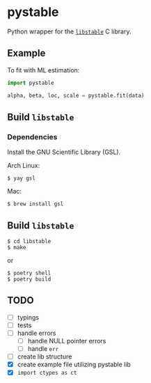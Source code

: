 # pystable

Python wrapper for the [`libstable`](https://www.jstatsoft.org/article/view/v078i01) C library.

## Example

To fit with ML estimation:

```python
import pystable

alpha, beta, loc, scale = pystable.fit(data)
```

## Build `libstable`
### Dependencies
Install the GNU Scientific Library (GSL).

Arch Linux:
```
$ yay gsl
```

Mac:
```
$ brew install gsl
```

## Build `libstable`
```
$ cd libstable
$ make
```

or

```
$ poetry shell
$ poetry build
```



## TODO
- [ ] typings
- [ ] tests
- [ ] handle errors
  - [ ] handle NULL pointer errors
  - [ ] handle `err`
- [ ] create lib structure
- [x] create example file utilizing pystable lib
- [x] `import ctypes as ct`
